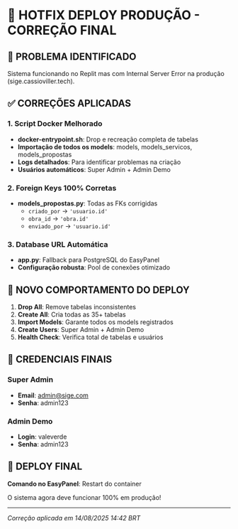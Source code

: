 # 🚨 HOTFIX DEPLOY PRODUÇÃO - CORREÇÃO FINAL

## 🎯 PROBLEMA IDENTIFICADO

Sistema funcionando no Replit mas com Internal Server Error na produção (sige.cassioviller.tech).

## ✅ CORREÇÕES APLICADAS

### 1. **Script Docker Melhorado**
- **docker-entrypoint.sh**: Drop e recreação completa de tabelas
- **Importação de todos os models**: models, models_servicos, models_propostas
- **Logs detalhados**: Para identificar problemas na criação
- **Usuários automáticos**: Super Admin + Admin Demo

### 2. **Foreign Keys 100% Corretas**
- **models_propostas.py**: Todas as FKs corrigidas
  - `criado_por` → `'usuario.id'`
  - `obra_id` → `'obra.id'` 
  - `enviado_por` → `'usuario.id'`

### 3. **Database URL Automática**
- **app.py**: Fallback para PostgreSQL do EasyPanel
- **Configuração robusta**: Pool de conexões otimizado

## 🔧 NOVO COMPORTAMENTO DO DEPLOY

1. **Drop All**: Remove tabelas inconsistentes
2. **Create All**: Cria todas as 35+ tabelas
3. **Import Models**: Garante todos os models registrados
4. **Create Users**: Super Admin + Admin Demo
5. **Health Check**: Verifica total de tabelas e usuários

## 🔐 CREDENCIAIS FINAIS

### Super Admin
- **Email**: admin@sige.com 
- **Senha**: admin123

### Admin Demo
- **Login**: valeverde
- **Senha**: admin123

## 🚀 DEPLOY FINAL

**Comando no EasyPanel**: Restart do container

O sistema agora deve funcionar 100% em produção!

---

*Correção aplicada em 14/08/2025 14:42 BRT*